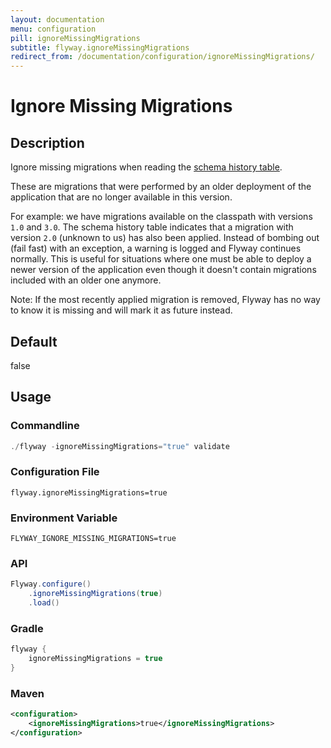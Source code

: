 ```yaml
---
layout: documentation
menu: configuration
pill: ignoreMissingMigrations
subtitle: flyway.ignoreMissingMigrations
redirect_from: /documentation/configuration/ignoreMissingMigrations/
---
```


# Ignore Missing Migrations

## Description
Ignore missing migrations when reading the [schema history table](/documentation/concepts/migrations#schema-history-table). 

These are migrations that were performed by an older deployment of the application that are no longer available in this version. 

For example: we have migrations available on the classpath with versions `1.0` and `3.0`. The schema history table indicates that a migration with version `2.0` (unknown to us) has also been applied. Instead of bombing out (fail fast) with an exception, a warning is logged and Flyway continues normally. This is useful for situations where one must be able to deploy a newer version of the application even though it doesn't contain migrations included with an older one anymore.

Note: If the most recently applied migration is removed, Flyway has no way to know it is missing and will mark it as future instead.

## Default
false

## Usage

### Commandline
```powershell
./flyway -ignoreMissingMigrations="true" validate
```

### Configuration File
```properties
flyway.ignoreMissingMigrations=true
```

### Environment Variable
```properties
FLYWAY_IGNORE_MISSING_MIGRATIONS=true
```

### API
```java
Flyway.configure()
    .ignoreMissingMigrations(true)
    .load()
```

### Gradle
```groovy
flyway {
    ignoreMissingMigrations = true
}
```

### Maven
```xml
<configuration>
    <ignoreMissingMigrations>true</ignoreMissingMigrations>
</configuration>
```